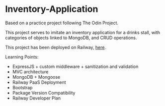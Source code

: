 # Inventory-Application

Based on a practice project following The Odin Project.

This project serves to imitate an inventory application for a drinks stall, with categories of objects linked to MongoDB, and CRUD operations.

This project has been deployed on Railway, [here](http://inventory-application-production-a970.up.railway.app).
<br/>

Learning Points:

- ExpressJS + custom middleware + sanitization and validation
- MVC architecture
- MongoDB + Mongoose
- Railway PaaS Deployment
- Bootstrap
- Package Version Compatibility
- Railway Developer Plan
